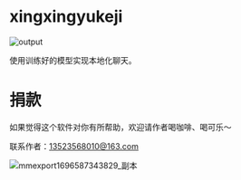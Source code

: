 # xingxingyukeji


![output](https://github.com/xingxing2233/xingxingyukeji/assets/26740174/7d522245-6d82-475c-9351-21cbbfe46729)



使用训练好的模型实现本地化聊天。




















捐款
===

如果觉得这个软件对你有所帮助，欢迎请作者喝咖啡、喝可乐～

联系作者：13523568010@163.com


![mmexport1696587343829_副本](https://github.com/xingxing2233/xingxingyukeji/assets/26740174/42119c68-9aa7-4e97-931d-9836369ccf80)

